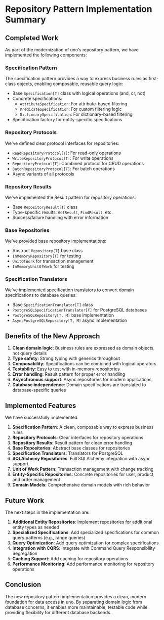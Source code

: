 # Repository Pattern Implementation Summary

## Completed Work

As part of the modernization of uno's repository pattern, we have implemented the following components:

### Specification Pattern

The specification pattern provides a way to express business rules as first-class objects, enabling composable, reusable query logic:

- Base `Specification[T]` class with logical operations (and, or, not)
- Concrete specifications:
  - `AttributeSpecification`: For attribute-based filtering
  - `PredicateSpecification`: For custom filtering logic
  - `DictionarySpecification`: For dictionary-based filtering
- Specification factory for entity-specific specifications

### Repository Protocols

We've defined clear protocol interfaces for repositories:

- `ReadRepositoryProtocol[T]`: For read-only operations
- `WriteRepositoryProtocol[T]`: For write operations
- `RepositoryProtocol[T]`: Combined protocol for CRUD operations
- `BatchRepositoryProtocol[T]`: For batch operations
- Async variants of all protocols

### Repository Results

We've implemented the Result pattern for repository operations:

- Base `RepositoryResult[T]` class
- Type-specific results: `GetResult`, `FindResult`, etc.
- Success/failure handling with error information

### Base Repositories

We've provided base repository implementations:

- Abstract `Repository[T]` base class
- `InMemoryRepository[T]` for testing
- `UnitOfWork` for transaction management
- `InMemoryUnitOfWork` for testing

### Specification Translators

We've implemented specification translators to convert domain specifications to database queries:

- Base `SpecificationTranslator[T]` class
- `PostgreSQLSpecificationTranslator[T]` for PostgreSQL databases
- `PostgreSQLRepository[T, M]` base implementation
- `AsyncPostgreSQLRepository[T, M]` async implementation

## Benefits of the New Approach

1. **Clean domain logic**: Business rules are expressed as domain objects, not query details
2. **Type safety**: Strong typing with generics throughout
3. **Composability**: Specifications can be combined with logical operators
4. **Testability**: Easy to test with in-memory repositories
5. **Error handling**: Result pattern for proper error handling
6. **Asynchronous support**: Async repositories for modern applications
7. **Database independence**: Domain specifications are translated to database-specific queries

## Implemented Features

We have successfully implemented:

1. **Specification Pattern**: A clean, composable way to express business rules
2. **Repository Protocols**: Clear interfaces for repository operations
3. **Repository Results**: Result pattern for clean error handling
4. **Base Repositories**: Abstract base classes for repositories
5. **Specification Translators**: Translators for PostgreSQL
6. **SQLAlchemy Repositories**: Full SQLAlchemy integration with async support
7. **Unit of Work Pattern**: Transaction management with change tracking
8. **Entity-Specific Repositories**: Concrete repositories for user, product, and order management
9. **Domain Models**: Comprehensive domain models with rich behavior

## Future Work

The next steps in the implementation are:

1. **Additional Entity Repositories**: Implement repositories for additional entity types as needed
2. **Specialized Specifications**: Add specialized specifications for common query patterns (e.g., range queries)
3. **Query Optimization**: Add query optimization for complex specifications
4. **Integration with CQRS**: Integrate with Command Query Responsibility Segregation
5. **Caching Support**: Add caching for repository operations
6. **Performance Monitoring**: Add performance monitoring for repository operations

## Conclusion

The new repository pattern implementation provides a clean, modern foundation for data access in uno. By separating domain logic from database concerns, it enables more maintainable, testable code while providing flexibility for different database backends.